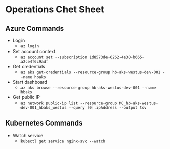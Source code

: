 # Operations Chet Sheet

## Azure Commands

- Login
  - `az login`
- Set account context.
  - `az account set --subscription 1d8573de-6262-4e30-b665-a2ce4f6c9adf`
- Get credentials
  - `az aks get-credentials --resource-group hb-aks-westus-dev-001 --name hbaks`
- Start dashboard
  - `az aks browse --resource-group hb-aks-westus-dev-001 --name hbaks`
- Get public IP
  - `az network public-ip list --resource-group MC_hb-aks-westus-dev-001_hbaks_westus --query [0].ipAddress --output tsv`

## Kubernetes Commands

- Watch service
  - `kubectl get service nginx-svc --watch`